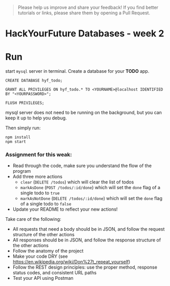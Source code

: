 > Please help us improve and share your feedback! If you find better tutorials or links, please share them by opening a Pull Request.

# HackYourFuture Databases - week 2

# Run
 start `mysql` server in terminal. Create a database for your **TODO** app.
 ```
 CREATE DATABASE hyf_todo;

 GRANT ALL PRIVILEGES ON hyf_todo.* TO <YOURNAME>@localhost IDENTIFIED BY "<YOURPASSWORD>";

 FLUSH PRIVILEGES;
 ```
mysql server does not need to be running on the background, but you can keep it up to help you debug.

Then simply run:
```
npm install
npm start
```

### Assignment for this weak:

- Read through the code, make sure you understand the flow of the program
- Add three more actions
    - `clear` (`DELETE /todos`) which will clear the list of todos
    - `markAsDone` (`POST /todos/:id/done`) which will set the `done` flag of a single todo to `true`
    - `markAsNotDone` (`DELETE /todos/:id/done`) which will set the `done` flag of a single todo to `false`
- Update your README to reflect your new actions!

Take care of the following:

- All requests that need a body should be in JSON, and follow the request structure of the other actions
- All responses should be in JSON, and follow the response structure of the other actions
- Follow the anatomy of the project
- Make your code DRY (see https://en.wikipedia.org/wiki/Don%27t_repeat_yourself)
- Follow the REST design principles: use the proper method, response status codes, and consistent URL paths
- Test your API using Postman
